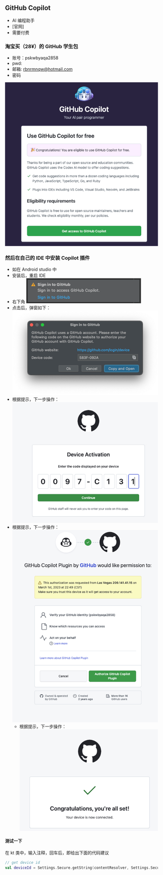 ## GitHub Copilot

- AI 编程助手
- [官网]
- 需要付费

### 淘宝买（28¥）的 GitHub 学生包

- 账号：pskwbyaqa2858
- pwd:
- 邮箱: rbnrmnqw@hotmail.com 
- 密码

![](./imgs/img.png)

### 然后在自己的 IDE 中安装 Copilot 插件

- 如在 Android studio 中
- 安装后，重启 IDE
- 右下角
  ![](./imgs/img_1.png)
- 点击后，弹窗如下：
  ![](./imgs/img_2.png)
- 根据提示，下一步操作：
  ![](./imgs/img_3.png)
- 根据提示，下一步操作：
  ![](./imgs/img_4.png)
  - 根据提示，下一步操作：   
  ![](./imgs/img_5.png)

#### 测试一下
在 kt 类中，输入注释，回车后，即给出下面的代码建议
```kotlin
// get device id
val deviceId = Settings.Secure.getString(contentResolver, Settings.Secure.ANDROID_ID)
```